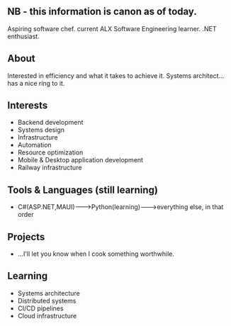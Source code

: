 ## NB - this information is canon as of today.

Aspiring software chef. current ALX Software Engineering learner. .NET enthusiast.

## About

Interested in efficiency and what it takes to achieve it.
Systems architect... has a nice ring to it.

## Interests

- Backend development
- Systems design
- Infrastructure
- Automation
- Resource optimization
- Mobile & Desktop application development
- Railway infrastructure

## Tools & Languages (still learning)

-  C#(ASP.NET,MAUI)--->Python(learning)--->everything else, in that order

## Projects

- ...I'll let you know when I cook something worthwhile.

## Learning

- Systems architecture
- Distributed systems
- CI/CD pipelines
- Cloud infrastructure



